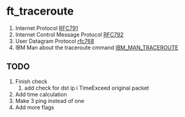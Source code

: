 # ft_traceroute

1. Internet Protocol
   [RFC791](https://datatracker.ietf.org/doc/html/rfc791)
1. Internet Control Message Protocol
   [RFC792](https://datatracker.ietf.org/doc/html/rfc792)
1. User Datagram Protocol
   [rfc768](https://datatracker.ietf.org/doc/html/rfc768)
1. IBM Man about the traceroute cmmand
   [IBM_MAN_TRACEROUTE](https://www.ibm.com/docs/fr/power8?topic=commands-traceroute-command)

## TODO

1. Finish check
	1. add check for dst ip i TimeExceed original packet
1. Add time calculation
1. Make 3 ping instead of one
1. Add more flags
